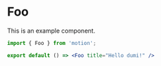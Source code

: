 # Foo

This is an example component.

```jsx
import { Foo } from 'motion';

export default () => <Foo title="Hello dumi!" />
```
